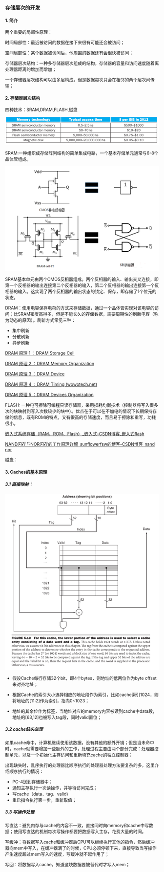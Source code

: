 



### 存储层次的开发



#### 1. 简介

两个重要的局部性原理：

时间局部性：最近被访问的数据在接下来很有可能还会被访问；

空间局部性：某个数据被访问后，他周围的数据还有会很快被访问；



存储器层次结构：一种多存储器层次组成的结构，存储器的容量和访问速度随着离处理器距离的增加而增加；

一个存储器层次结构可以由多层构成，但是数据每次只会在相邻的两个层次间传输；



#### 2. 存储器层次结构

四种技术：SRAM,DRAM,FLASH,磁盘

![image-20210609092005406](存储层次的开发.assets/image-20210609092005406.png)

SRAM:一种组织成存储阵列结构的简单集成电路，一个基本存储单元通常与6-8个晶体管组成。

![SRAM六管结构的工作原理](存储层次的开发.assets/o4YBAF8OxVSAXT1dAABm9SOjGj4912.png)

SRAM基本单元由两个CMOS反相器组成。两个反相器的输入、输出交叉连接，即第一个反相器的输出连接第二个反相器的输入，第二个反相器的输出连接第一个反相器的输入。这实现了两个反相器的输出状态的锁定、保存，即存储了1个位元的状态。



DRAM：使用电容保存电荷的方式来存储数据，通过一个晶体管实现对该电容的访问；比SRAM密度高得多，但是不能长久的存储数据，需要周期性的刷新电容（称为动态的原因）。刷新方式常见三种：

- 集中刷新
- 分散刷新
- 异步刷新

[DRAM 原理 1 ：DRAM Storage Cell](http://www.wowotech.net/basic_tech/307.html)

[DRAM 原理 2 ：DRAM Memory Organization](http://www.wowotech.net/basic_tech/309.html)

[DRAM 原理 3 ：DRAM Device](http://www.wowotech.net/basic_tech/321.html)

[DRAM 原理 4 ：DRAM Timing (wowotech.net)](http://www.wowotech.net/basic_tech/330.html)

[DRAM 原理 5 ：DRAM Devices Organization](http://www.wowotech.net/basic_tech/343.html)



FLASH: 一种电可擦除可编程只读存储器，采用损耗均衡技术（控制器将写入很多次的块映射到写入次数较少的块中）。优点在于可以在不加电的情况下长期保持存储的信息，既有ROM的特点，又有很高的存储速度，而且易于擦除和重写，功耗很小。

[嵌入式系统存储（RAM、ROM、Flash）_嵌入式-CSDN博客_嵌入式flash](https://blog.csdn.net/weixin_42653531/article/details/90745042)

[NAND闪存与NOR闪存的工作原理详解_sunflowerfsw的博客-CSDN博客_nand nor](https://blog.csdn.net/sunflowerfsw/article/details/52278792)



磁盘：



#### 3. Caches的基本原理

##### 3.1 直接映射：

![image-20210609163831958](存储层次的开发.assets/image-20210609163831958.png)

- 假设Cache每行存储32个bit，即4个bytes，则地址的低两位作为byte offset来对齐地址；

- 根据Cache的索引大小选择相应的地址段作为索引，比如cache索引1024，则将地址的[11:2]作为索引，指向0~1023；
- 地址的其余位作为标签，当地址对应的memory内容被读到cache中data段，地址的[63,12]也被写入tag段，同时valid置位；

##### 3.2 cache缺失处理

如果cache命中，计算机继续使用该数据，没有其他的额外开销；但是当未命中时，cache就需要增加一些额外的工作，处理过程主要由两个部分完成：处理器控制单元，以及一个初始化主存访问和重新填充cache的独立控制器；

出现缺失时，乱序执行的处理器比顺序执行的处理器处理方法要复杂的多，这里介绍顺序执行的情况：

- PC-4送到存储器中；
- 通知主存执行一次读操作，并等待访问完成；
- 写cache（data、tag、valid)
- 重启指令执行第一步，重新取值；

##### 3.3 写操作处理

写直达：避免内存与cache的内容不一致，直接同时向memory和cache中写数据；使用写直达的机制每次写操作都要把数据写入主存，花费大量的时间。

写缓冲：将数据写入cache和缓冲器后CPU可以继续执行其他的指令，然后缓冲器向mem中写入，在缓冲器满了的时候，CPU必须停顿下来，直接导致当写操作产生速度超过mem写入的速度，写缓冲就不起作用了；

写回：将数据写入cache，知道这块数据要被替代时才写入mem；



